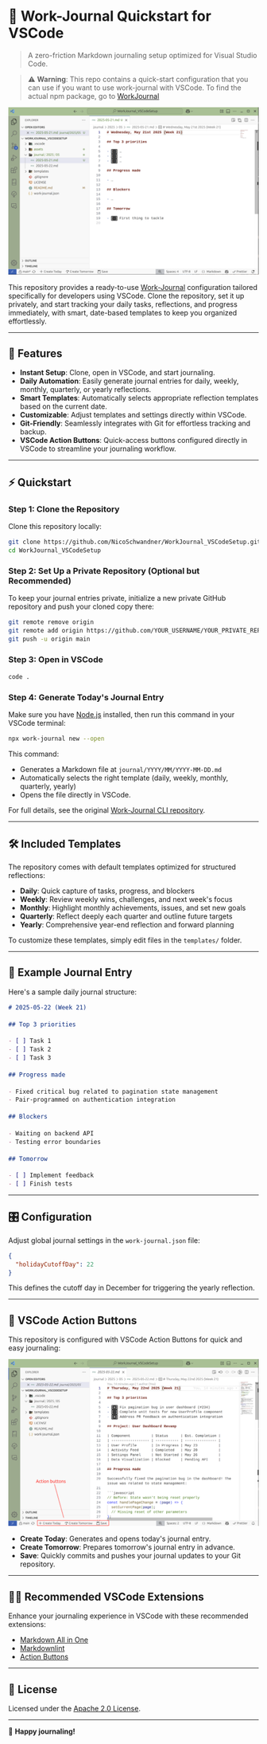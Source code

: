 # 🚀 Work-Journal Quickstart for VSCode

> A zero-friction Markdown journaling setup optimized for Visual Studio Code.

> ⚠️ **Warning**: This repo contains a quick-start configuration that you can use if you want to use work-journal with VSCode. To find the actual npm package, go to [WorkJournal](https://github.com/NicoSchwandner/WorkJournal)

![Screenshot of the Quickstart for VSCode](./assets/overview.png)

This repository provides a ready-to-use [Work-Journal](https://github.com/NicoSchwandner/WorkJournal) configuration tailored specifically for developers using VSCode. Clone the repository, set it up privately, and start tracking your daily tasks, reflections, and progress immediately, with smart, date-based templates to keep you organized effortlessly.

---

## 📌 Features

- **Instant Setup**: Clone, open in VSCode, and start journaling.
- **Daily Automation**: Easily generate journal entries for daily, weekly, monthly, quarterly, or yearly reflections.
- **Smart Templates**: Automatically selects appropriate reflection templates based on the current date.
- **Customizable**: Adjust templates and settings directly within VSCode.
- **Git-Friendly**: Seamlessly integrates with Git for effortless tracking and backup.
- **VSCode Action Buttons**: Quick-access buttons configured directly in VSCode to streamline your journaling workflow.

---

## ⚡ Quickstart

### Step 1: Clone the Repository

Clone this repository locally:

```bash
git clone https://github.com/NicoSchwandner/WorkJournal_VSCodeSetup.git
cd WorkJournal_VSCodeSetup
```

### Step 2: Set Up a Private Repository (Optional but Recommended)

To keep your journal entries private, initialize a new private GitHub repository and push your cloned copy there:

```bash
git remote remove origin
git remote add origin https://github.com/YOUR_USERNAME/YOUR_PRIVATE_REPO.git
git push -u origin main
```

### Step 3: Open in VSCode

```bash
code .
```

### Step 4: Generate Today's Journal Entry

Make sure you have [Node.js](https://nodejs.org/en/download/) installed, then run this command in your VSCode terminal:

```bash
npx work-journal new --open
```

This command:

- Generates a Markdown file at `journal/YYYY/MM/YYYY-MM-DD.md`
- Automatically selects the right template (daily, weekly, monthly, quarterly, yearly)
- Opens the file directly in VSCode.

For full details, see the original [Work-Journal CLI repository](https://github.com/NicoSchwandner/WorkJournal).

---

## 🛠️ Included Templates

The repository comes with default templates optimized for structured reflections:

- **Daily**: Quick capture of tasks, progress, and blockers
- **Weekly**: Review weekly wins, challenges, and next week's focus
- **Monthly**: Highlight monthly achievements, issues, and set new goals
- **Quarterly**: Reflect deeply each quarter and outline future targets
- **Yearly**: Comprehensive year-end reflection and forward planning

To customize these templates, simply edit files in the `templates/` folder.

---

## 📖 Example Journal Entry

Here's a sample daily journal structure:

```markdown
# 2025-05-22 (Week 21)

## Top 3 priorities

- [ ] Task 1
- [ ] Task 2
- [ ] Task 3

## Progress made

- Fixed critical bug related to pagination state management
- Pair-programmed on authentication integration

## Blockers

- Waiting on backend API
- Testing error boundaries

## Tomorrow

- [ ] Implement feedback
- [ ] Finish tests
```

---

## 🎛️ Configuration

Adjust global journal settings in the `work-journal.json` file:

```json
{
  "holidayCutoffDay": 22
}
```

This defines the cutoff day in December for triggering the yearly reflection.

---

## 🚀 VSCode Action Buttons

This repository is configured with VSCode Action Buttons for quick and easy journaling:

![Action buttons in VS Code](./assets/actionButtons.png)

- **Create Today**: Generates and opens today's journal entry.
- **Create Tomorrow**: Prepares tomorrow's journal entry in advance.
- **Save**: Quickly commits and pushes your journal updates to your Git repository.

---

## 🧑‍💻 Recommended VSCode Extensions

Enhance your journaling experience in VSCode with these recommended extensions:

- [Markdown All in One](https://marketplace.visualstudio.com/items?itemName=yzhang.markdown-all-in-one)
- [Markdownlint](https://marketplace.visualstudio.com/items?itemName=davidanson.vscode-markdownlint)
- [Action Buttons](https://marketplace.visualstudio.com/items?itemName=seunlanlege.action-buttons)

---

## 📜 License

Licensed under the [Apache 2.0 License](LICENSE).

---

📝 **Happy journaling!**
